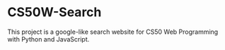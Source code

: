 # CS50W-Search
This project is a google-like search website for CS50 Web Programming with Python and JavaScript.
